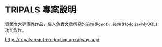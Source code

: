# TRIPALS 專案說明

資策會大專團隊作品，個人負責文章撰寫的前端(React)、後端(Node.js+MySQL)功能製作。

https://tripals-react-production.up.railway.app/
